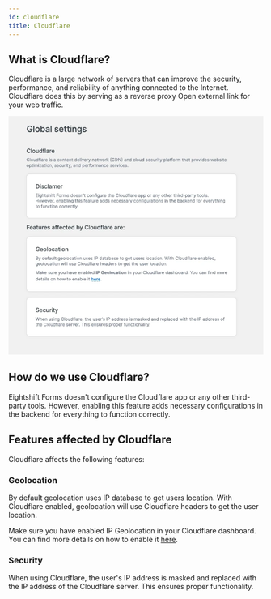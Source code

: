 ```yaml
---
id: cloudflare
title: Cloudflare
---
```


## What is Cloudflare?

Cloudflare is a large network of servers that can improve the security, performance, and reliability of anything connected to the Internet. Cloudflare does this by serving as a reverse proxy Open external link for your web traffic.

![Cloudflare screen](/img/forms/cloudflare.webp)

## How do we use Cloudflare?

Eightshift Forms doesn't configure the Cloudflare app or any other third-party tools. However, enabling this feature adds necessary configurations in the backend for everything to function correctly.

## Features affected by Cloudflare

Cloudflare affects the following features:

### Geolocation

By default geolocation uses IP database to get users location. With Cloudflare enabled, geolocation will use Cloudflare headers to get the user location.

Make sure you have enabled IP Geolocation in your Cloudflare dashboard. You can find more details on how to enable it [here](https://developers.cloudflare.com/support/network/configuring-ip-geolocation/).

### Security

When using Cloudflare, the user's IP address is masked and replaced with the IP address of the Cloudflare server. This ensures proper functionality.
